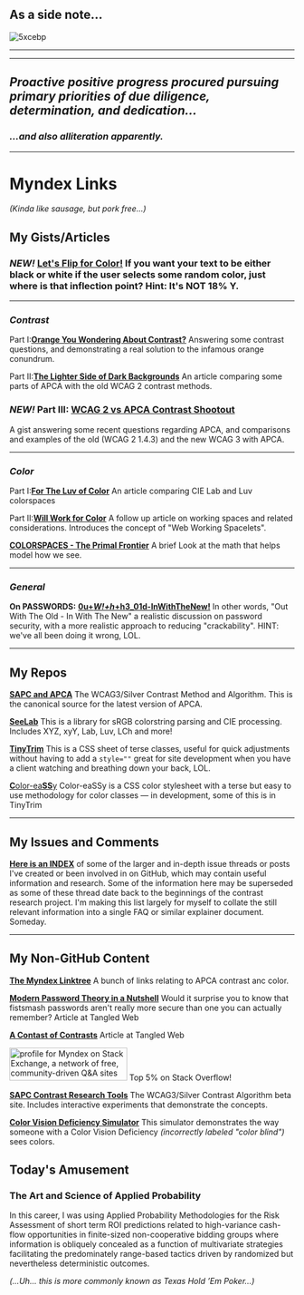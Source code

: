 

## As a side note...

![5xcebp](https://user-images.githubusercontent.com/42009457/145657490-d051c218-74ea-4240-b0ea-12599d80c876.jpg)


-----
-----
## *Proactive positive progress procured pursuing primary priorities of due diligence, determination, and dedication...*   
### *...and also alliteration apparently.*

-----
# Myndex Links
_(Kinda like sausage, but pork free...)_
 
 ## My Gists/Articles
 
  ### _NEW!_ [Let's Flip for Color!](https://gist.github.com/Myndex/e1025706436736166561d339fd667493#lets-flip-for-color) If you want your text to be either black or white if the user selects some random color, just where is that inflection point? Hint: It's NOT 18% Y.
 
 
-----
### _Contrast_ 
 
Part I:[**Orange You Wondering About Contrast?**](https://gist.github.com/Myndex/1dadb6dcac596f1cd7a5686a076f697f) Answering some contrast questions, and demonstrating a real solution to the infamous orange conundrum.
 
Part II:[**The Lighter Side of Dark Backgrounds**](https://gist.github.com/Myndex/c30dba273aa5eca426ad9f5200917c9d) An article comparing some parts of APCA with the old WCAG 2 contrast methods.

 ### _NEW!_ Part III: [WCAG 2 vs APCA Contrast Shootout](https://gist.github.com/Myndex/069a4079b0de2930e72d5401bde9af98#wcag-2-vs-apca-contrast-shootout)
 A gist answering some recent questions regarding APCA, and comparisons and examples of the old (WCAG 2 1.4.3) and the new WCAG 3 with APCA.
 
-----
### _Color_

Part I:[**For The Luv of Color**](https://gist.github.com/Myndex/47c793f8a054041bd2b52caa7ad5271c#file-fortheluvofcolor-md) An article comparing CIE Lab and Luv colorspaces

Part II:[**Will Work for Color**](https://gist.github.com/Myndex/10caff6a68e844591e83eadeebfb4347) A follow up article on working spaces and related considerations. Introduces the concept of "Web Working Spacelets".

[**COLORSPACES - The Primal Frontier**](https://gist.github.com/Myndex/b21c2621072b93d3a7c1ef8939bc2adb) A brief Look at the math that helps model how we see. 

-----
### _General_
**On PASSWORDS:** [**0u+_W!+h_+h3_01d-InWithTheNew!**](https://gist.github.com/Myndex/d71875ea431c88db3a22962e28abd164) In other words, "Out With The Old - In With The New" a realistic discussion on password security, with a more realistic approach to reducing "crackability". HINT: we've all been doing it wrong, LOL.

-----
## My Repos
 
 [**SAPC and APCA**](https://github.com/Myndex/SAPC-APCA) The WCAG3/Silver Contrast Method and Algorithm. This is the canonical source for the latest version of APCA.
 
 [**SeeLab**](https://github.com/Myndex/SeeLab) This is a library for sRGB colorstring parsing and CIE processing. Includes XYZ, xyY, Lab, Luv, LCh and more!
 
 [**TinyTrim**](https://github.com/Myndex/TinyTrim) This is a CSS sheet of terse classes, useful for quick adjustments without having to add a `style=""` great for site development when you have a client watching and breathing down your back, LOL.
 
 [**C**olor-ea**SS**y](https://github.com/Myndex/Color-eaSSy) Color-eaSSy is a CSS color stylesheet with a terse but easy to use methodology for color classes — in development, some of this is in TinyTrim

-----
## My Issues and Comments

[**Here is an INDEX**](https://github.com/Myndex/Myndex/blob/main/IssuesIndex.md) of some of the larger and in-depth issue threads or posts I've created or been involved in on GitHub, which may contain  useful information and research. Some of the information here may be superseded as some of these thread date back to the beginnings of the contrast research project. I'm making this list largely for myself to collate the still relevant information into a single FAQ or similar explainer document. Someday.

-----
## My Non-GitHub Content

[**The Myndex Linktree**](https://linktr.ee/Myndex) A bunch of links relating to APCA contrast anc color.

[**Modern Password Theory in a Nutshell**](https://medium.com/tangledweb/modern-password-theory-in-a-nutshell-da87db012c08) Would it surprise you to know that fistsmash passwords aren't really more secure than one you can actually remember? Article at Tangled Web

[**A Contast of Contrasts**](https://medium.com/tangledweb/a-contrast-of-contrasts-3ddda0f4061b) Article at Tangled Web

<a href="https://stackexchange.com/users/14280387"><img src="https://stackexchange.com/users/flair/14280387.png" width="208" height="58" alt="profile for Myndex on Stack Exchange, a network of free, community-driven Q&amp;A sites" title="profile for Myndex on Stack Exchange, a network of free, community-driven Q&amp;A sites"></a> Top 5% on Stack Overflow!

[**SAPC Contrast Research Tools**](https://www.myndex.com/SAPC/) The WCAG3/Silver Contrast Algorithm beta site. Includes interactive experiments that demonstrate the concepts.

[**Color Vision Deficiency Simulator**](https://www.myndex.com/CVD/) This simulator demonstrates the way someone with a Color Vision Deficiency _(incorrectly labeled "color blind")_ sees colors.


## Today's Amusement

### The Art and Science of Applied Probability

In this career, I was using Applied Probability Methodologies for the Risk Assessment of short term ROI predictions related to high-variance cash-flow opportunities in finite-sized non-cooperative bidding groups where information is obliquely concealed as a function of multivariate strategies facilitating the predominately range-based tactics driven by randomized but nevertheless deterministic outcomes.

_(…Uh… this is more commonly known as Texas Hold ’Em Poker…)_
